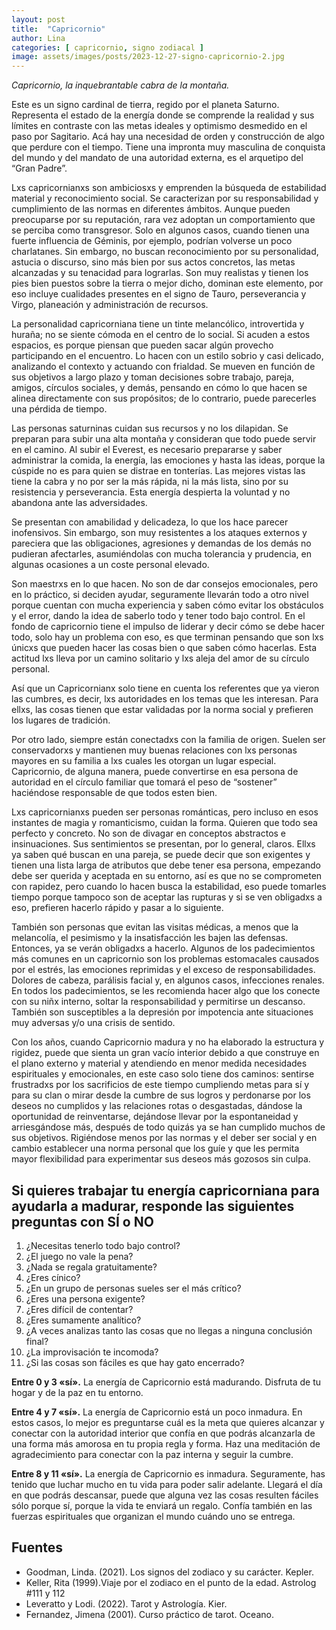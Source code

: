 ```yaml
---
layout: post
title:  "Capricornio"
author: Lina
categories: [ capricornio, signo zodiacal ]
image: assets/images/posts/2023-12-27-signo-capricornio-2.jpg
---
```


*Capricornio, la inquebrantable cabra de la montaña.*

Este es un signo cardinal de tierra, regido por el planeta Saturno. Representa el estado de la energía donde se comprende la realidad y sus límites en contraste con las metas ideales y optimismo desmedido en el paso por Sagitario. Acá hay una necesidad de orden y construcción de algo que perdure con el tiempo. Tiene una impronta muy masculina de conquista del mundo y del mandato de una autoridad externa, es el arquetipo del “Gran Padre”.

Lxs capricornianxs son ambiciosxs y emprenden la búsqueda de estabilidad material y reconocimiento social. Se caracterizan por su responsabilidad y cumplimiento de las normas en diferentes ámbitos. Aunque pueden preocuparse por su reputación, rara vez adoptan un comportamiento que se perciba como transgresor. Solo en algunos casos, cuando tienen una fuerte influencia de Géminis, por ejemplo, podrían volverse un poco charlatanes. Sin embargo, no buscan reconocimiento por su personalidad, astucia o discurso, sino más bien por sus actos concretos, las metas alcanzadas y su tenacidad para lograrlas. Son muy realistas y tienen los pies bien puestos sobre la tierra o mejor dicho, dominan este elemento, por eso incluye cualidades presentes en el signo de Tauro, perseverancia y Virgo, planeación y administración de recursos. 

La personalidad capricorniana tiene un tinte melancólico, introvertida y huraña; no se siente cómoda en el centro de lo social. Si acuden a estos espacios, es porque piensan que pueden sacar algún provecho participando en el encuentro. Lo hacen con un estilo sobrio y casi delicado, analizando el contexto y actuando con frialdad. Se mueven en función de sus objetivos a largo plazo y toman decisiones sobre trabajo, pareja, amigos, círculos sociales, y demás, pensando en cómo lo que hacen se alinea directamente con sus propósitos; de lo contrario, puede parecerles una pérdida de tiempo.

Las personas saturninas cuidan sus recursos y no los dilapidan. Se preparan para subir una alta montaña y consideran que todo puede servir en el camino. Al subir el Everest, es necesario prepararse y saber administrar la comida, la energía, las emociones y hasta las ideas, porque la cúspide no es para quien se distrae en tonterías. Las mejores vistas las tiene la cabra y no por ser la más rápida, ni la más lista, sino por su resistencia y perseverancia. Esta energía despierta la voluntad y no abandona ante las adversidades.

Se presentan con amabilidad y delicadeza, lo que los hace parecer inofensivos. Sin embargo, son muy resistentes a los ataques externos y pareciera que las obligaciones, agresiones y demandas de los demás no pudieran afectarles, asumiéndolas con mucha tolerancia y prudencia, en algunas ocasiones a un coste personal elevado.

Son maestrxs en lo que hacen. No son de dar consejos emocionales, pero en lo práctico, si deciden ayudar, seguramente llevarán todo a otro nivel porque cuentan con mucha experiencia y saben cómo evitar los obstáculos y el error, dando la idea de saberlo todo y tener todo bajo control. En el fondo de capricornio tiene el impulso de liderar y decir cómo se debe hacer todo, solo hay un problema con eso, es que terminan pensando que son lxs únicxs que pueden hacer las cosas bien o que saben cómo hacerlas. Esta actitud lxs lleva por un camino solitario y lxs aleja del amor de su círculo personal.

Así que un Capricornianx solo tiene en cuenta los referentes que ya vieron las cumbres, es decir, lxs autoridades en los temas que les interesan. Para ellxs, las cosas tienen que estar validadas por la norma social y prefieren los lugares de tradición.

Por otro lado, siempre están conectadxs con la familia de origen. Suelen ser conservadorxs y mantienen muy buenas relaciones con lxs personas mayores en su familia a lxs cuales les otorgan un lugar especial. Capricornio, de alguna manera, puede convertirse en esa persona de autoridad en el círculo familiar que tomará el peso de “sostener” haciéndose responsable de que todos esten bien. 

Lxs capricornianxs pueden ser personas románticas, pero incluso en esos instantes de magia y romanticismo, cuidan la forma. Quieren que todo sea perfecto y concreto. No son de divagar en conceptos abstractos e insinuaciones. Sus sentimientos se presentan, por lo general, claros. Ellxs ya saben qué buscan en una pareja, se puede decir que son exigentes y tienen una lista larga de atributos que debe tener esa persona, empezando debe ser querida y aceptada en su entorno, así es que no se comprometen con rapidez, pero cuando lo hacen busca la estabilidad, eso puede tomarles tiempo porque tampoco son de aceptar las rupturas y si se ven obligadxs a eso, prefieren hacerlo rápido y pasar a lo siguiente.

También son personas que evitan las visitas médicas, a menos que la melancolía, el pesimismo y la insatisfacción les bajen las defensas. Entonces, ya se verán obligadxs a hacerlo. Algunos de los padecimientos más comunes en un capricornio son los problemas estomacales causados por el estrés, las emociones reprimidas y el exceso de responsabilidades. Dolores de cabeza, parálisis facial y, en algunos casos, infecciones renales. En todos los padecimientos, se les recomienda hacer algo que los conecte con su niñx interno, soltar la responsabilidad y permitirse un descanso. También son susceptibles a la depresión por impotencia ante situaciones muy adversas y/o una crisis de sentido.

Con los años, cuando Capricornio madura y no ha elaborado la estructura y rigidez, puede que sienta un gran vacío interior debido a que construye en el plano externo y material y atendiendo en menor medida necesidades espirituales y emocionales, en este caso solo tiene dos caminos: sentirse frustradxs por los sacrificios de este tiempo cumpliendo metas para sí y para su clan o mirar desde la cumbre de sus logros y perdonarse por los deseos no cumplidos y las relaciones rotas o desgastadas, dándose la oportunidad de reinventarse, dejándose llevar por la espontaneidad y arriesgándose más, después de todo quizás ya se han cumplido muchos de sus objetivos. Rigiéndose menos por las normas y el deber ser social y en cambio establecer una norma personal que los guíe y que les permita mayor flexibilidad para experimentar sus deseos más gozosos sin culpa. 

## Si quieres trabajar tu energía capricorniana para ayudarla a madurar, responde las siguientes preguntas con SÍ o NO

1. ¿Necesitas tenerlo todo bajo control? 
2. ¿El juego no vale la pena? 
3. ¿Nada se regala gratuitamente? 
4. ¿Eres cínico? 
5. ¿En un grupo de personas sueles ser el más crítico? 
6. ¿Eres una persona exigente? 
7. ¿Eres difícil de contentar? 
8. ¿Eres sumamente analítico? 
9. ¿A veces analizas tanto las cosas que no llegas a ninguna conclusión final? 
10. ¿La improvisación te incomoda? 
11. ¿Si las cosas son fáciles es que hay gato encerrado?

**Entre 0 y 3 «sí».** La energía de Capricornio está madurando. 
Disfruta de tu hogar y de la paz en tu entorno. 

**Entre 4 y 7 «sí».** La energía de Capricornio está un poco inmadura. 
En estos casos, lo mejor es preguntarse cuál es la meta que quieres alcanzar y conectar con la autoridad interior que confía en que podrás alcanzarla de una forma más amorosa en tu propia regla y forma. Haz una meditación de agradecimiento para conectar con la paz interna y seguir la cumbre. 

**Entre 8 y 11 «sí».** La energía de Capricornio es inmadura. Seguramente, has tenido que luchar mucho en tu vida para poder salir adelante. Llegará el día en que podrás descansar, puede que alguna vez las cosas resulten fáciles sólo porque sí, porque la vida te enviará un regalo. Confía también en las fuerzas espirituales que organizan el mundo cuándo uno se entrega. 


## Fuentes

* Goodman, Linda. (2021). Los signos del zodiaco y su carácter. Kepler.
* Keller, Rita (1999).Viaje por el zodiaco en el punto de la edad. Astrolog #111 y 112
* Leveratto y Lodi. (2022). Tarot y Astrología. Kier.
* Fernandez, Jimena (2001). Curso práctico de tarot. Oceano.

